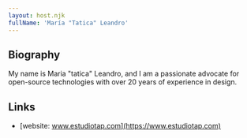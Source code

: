 ```yaml
---
layout: host.njk
fullName: 'María "Tatica" Leandro'
---
```


## Biography

My name is Maria "tatica" Leandro, and I am a passionate advocate for
open-source technologies with over 20 years of experience in design.


## Links

* [website: www.estudiotap.com](https://www.estudiotap.com)
